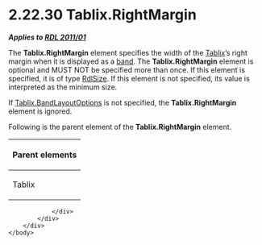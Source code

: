 <html dir="LTR" xmlns:mshelp="http://msdn.microsoft.com/mshelp" xmlns:ddue="http://ddue.schemas.microsoft.com/authoring/2003/5" xmlns:xlink="http://www.w3.org/1999/xlink" xmlns:tool="http://www.microsoft.com/tooltip">
    <head>
        <meta http-equiv="Content-Type" content="text/html; CHARSET=utf-8"></meta>
        <meta name="save" content="history"></meta>
        <title>2.22.30 Tablix.RightMargin</title>
        <xml>
            <mshelp:toctitle title="2.22.30 Tablix.RightMargin"></mshelp:toctitle>
            <mshelp:rltitle title="[MS-RDL]: Tablix.RightMargin"></mshelp:rltitle>
            <mshelp:keyword index="A" term="ea22db7e-a1c1-43b2-8f46-06549b73a133"></mshelp:keyword>
            <mshelp:attr name="DCSext.ContentType" value="open specification"></mshelp:attr>
            <mshelp:attr name="AssetID" value="ea22db7e-a1c1-43b2-8f46-06549b73a133"></mshelp:attr>
            <mshelp:attr name="TopicType" value="kbRef"></mshelp:attr>
            <mshelp:attr name="DCSext.Title" value="[MS-RDL]: Tablix.RightMargin" />
        </xml>
    </head>
    <body>
        <div id="header">
            <h1 class="heading">2.22.30 Tablix.RightMargin</h1>
        </div>
        <div id="mainSection">
            <div id="mainBody">
                <div id="allHistory" class="saveHistory"></div>
                <div id="sectionSection0" class="section" name="collapseableSection">
                    

<p><b><i>Applies to </i></b><a href="bf2bab1a-b608-4bcc-b718-1cc1baa9579c.html"><b><i>RDL 2011/01</i></b></a></p>

<p>The <b>Tablix.RightMargin</b> element specifies the width of
the <a href="e42fb86e-799a-4202-8845-ac38831efccb.html">Tablix</a>’s right
margin when it is displayed as a <a href="b2482b3f-74ab-4ca8-a9e5-c07955011743.html#gt_2b91267d-4881-4b9c-82be-a02a592c9298">band</a>. The <b>Tablix.RightMargin</b>
element is optional and MUST NOT be specified more than once. If this element
is specified, it is of type <a href="b40c092e-4fe5-4f7b-a0bf-c98df1361c90.html">RdlSize</a>.
If this element is not specified, its value is interpreted as the minimum size.</p>

<p>If <a href="aa3763a2-4b3a-4cab-9296-15da99211923.html">Tablix.BandLayoutOptions</a>
is not specified, the <b>Tablix.RightMargin</b> element is ignored.</p>

<p>Following is the parent element of the <b>Tablix.RightMargin</b>
element.</p>

<table>
 <thead>
  <tr>
   <th>
   <p>Parent elements</p>
   </th>
  </tr>
 </thead>
 <tr>
  <td>
  <p>Tablix</p>
  </td>
 </tr>
</table>

<p> </p>


                </div>
            </div>
        </div>
    </body>
</html>